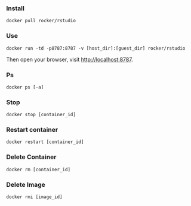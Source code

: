### Install

```
docker pull rocker/rstudio
```

### Use

```
docker run -td -p8787:8787 -v [host_dir]:[guest_dir] rocker/rstudio
```
Then open your browser, visit [http://localhost:8787](localhost:8787).

### Ps

```
docker ps [-a]
```

### Stop

```
docker stop [container_id]
```

### Restart container

```
docker restart [container_id]
```

### Delete Container

```
docker rm [container_id]
```

### Delete Image

```
docker rmi [image_id]
```
